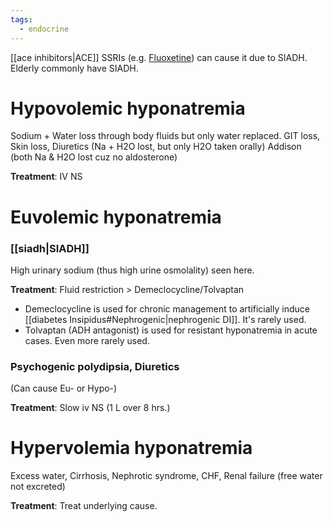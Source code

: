 ```yaml
---
tags:
  - endocrine
---
```

[[ace inhibitors|ACE]]
SSRIs (e.g. [Fluoxetine](onenote:#CNS,%20Psych&section-id={145871C2-3C63-4A25-A087-79EA3E5CD53A}&page-id={36435466-1956-4089-BD96-CF2298AEF2F6}&object-id={8F5D6558-E314-4B16-87A3-2590AC9D6B51}&50&base-path=https://d.docs.live.net/450c0e1b0b9c7922/Documents/Onenote/MBBS/PLAB.one)) can cause it due to SIADH.
Elderly commonly have SIADH.

# Hypovolemic hyponatremia
Sodium + Water loss through body fluids but only water replaced.
GIT loss, Skin loss,
Diuretics (Na + H2O lost, but only H2O taken orally)
Addison (both Na & H2O lost cuz no aldosterone)

**Treatment**: IV NS
# Euvolemic hyponatremia
### [[siadh|SIADH]]
High urinary sodium (thus high urine osmolality) seen here.

**Treatment**: Fluid restriction > Demeclocycline/Tolvaptan
- Demeclocycline is used for chronic management to artificially induce [[diabetes Insipidus#Nephrogenic|nephrogenic DI]]. It's rarely used.
- Tolvaptan (ADH antagonist) is used for resistant hyponatremia in acute cases. Even more rarely used.

### Psychogenic polydipsia, Diuretics 
(Can cause Eu- or Hypo-)

**Treatment**: Slow iv NS (1 L over 8 hrs.)
# Hypervolemia hyponatremia
Excess water, Cirrhosis, Nephrotic syndrome, CHF, Renal failure (free water not excreted)

**Treatment**: Treat underlying cause.